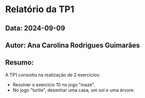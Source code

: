 # Relatório da TP1
## Data: 2024-09-09
## Autor: Ana Carolina Rodrigues Guimarães
## Resumo:
A TP1 consistiu na realização de 2 exercícios:
- Resolver o exercício 10 no jogo "maze".
- No jogo "turtle", desenhar uma casa, um sol e uma árvore.
